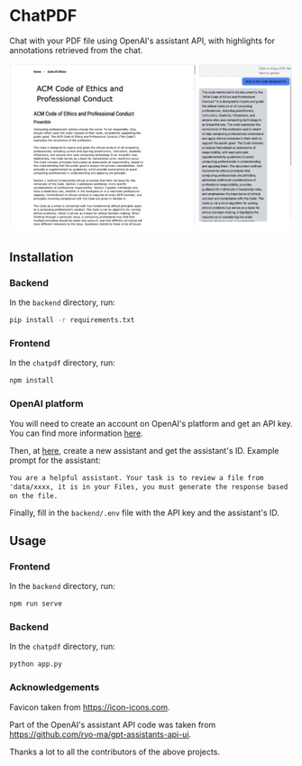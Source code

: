 # ChatPDF

Chat with your PDF file using OpenAI's assistant API, with highlights for annotations retrieved from the chat.

![Demo](demo.png)

## Installation
### Backend
In the `backend` directory, run:

```bash
pip install -r requirements.txt
```

### Frontend
In the `chatpdf` directory, run:

```bash
npm install
```

### OpenAI platform
You will need to create an account on OpenAI's platform and get an API key. You can find more information [here](https://beta.openai.com/docs/get-started/quickstart).

Then, at [here](https://platform.openai.com/assistants), create a new assistant and get the assistant's ID. Example prompt for the assistant:

```text
You are a helpful assistant. Your task is to review a file from 'data/xxxx, it is in your Files, you must generate the response based on the file.
```

Finally, fill in the `backend/.env` file with the API key and the assistant's ID.

## Usage
### Frontend
In the `backend` directory, run:

```bash
npm run serve
```

### Backend
In the `chatpdf` directory, run:

```bash
python app.py
```

### Acknowledgements
Favicon taken from https://icon-icons.com.

Part of the OpenAI's assistant API code was taken from https://github.com/ryo-ma/gpt-assistants-api-ui.

Thanks a lot to all the contributors of the above projects.
